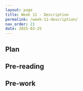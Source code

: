 ```yaml
---
layout: page
title: Week 11 - Description
permalink: /week-11-description/
nav_order: 21
date: 2025-03-25
---
```


## Plan

## Pre-reading

## Pre-work